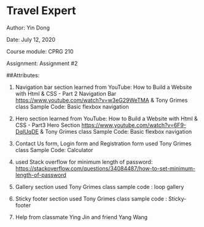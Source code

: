 # Travel Expert

Author: Yin Dong

Date: July 12, 2020

Course module: CPRG 210

Assignment: Assignment #2 


##Attributes:

1. Navigation bar section learned from YouTube: 
    How to Build a Website with Html & CSS - Part 2 Navigation Bar
    https://www.youtube.com/watch?v=w3eG29WeTMA
    &
    Tony Grimes class Sample Code: Basic flexbox navigation


2. Hero section learned from YouTube:
    How to Build a Website with Html & CSS - Part3 Hero Section
    https://www.youtube.com/watch?v=6F9-DqIUqDE
     &
    Tony Grimes class Sample Code: Basic flexbox navigation


3. Contact Us form, Login form and Registration form used Tony Grimes class Sample Code: Calculator

4. used Stack overflow for minimum length of password:
   https://stackoverflow.com/questions/34084487/how-to-set-minimum-length-of-password

5. Gallery section used Tony Grimes class sample code : loop gallery

6. Sticky footer section used Tony Grimes class sample code : Sticky-footer

7. Help from classmate Ying Jin and friend Yang Wang





